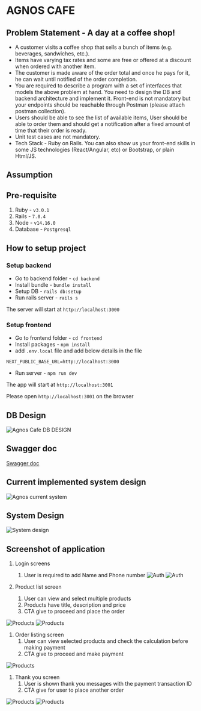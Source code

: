 # AGNOS CAFE

## Problem Statement - A day at a coffee shop!

- A customer visits a coffee shop that sells a bunch of items (e.g. beverages, sandwiches, etc.).
- Items have varying tax rates and some are free or offered at a discount when ordered with another item.
- The customer is made aware of the order total and once he pays for it, he can wait until notified of the order completion.
- You are required to describe a program with a set of interfaces that models the above problem at hand. You need to design the DB and backend architecture and implement it. Front-end is not mandatory but your endpoints should be reachable through Postman (please attach postman collection).
- Users should be able to see the list of available items, User should be able to order them and should get a notification after a fixed amount of time that their order is ready.
- Unit test cases are not mandatory.
- Tech Stack - Ruby on Rails. You can also show us your front-end skills in some JS technologies (React/Angular, etc) or Bootstrap, or plain Html/JS.

## Assumption

## Pre-requisite

1. Ruby - `v3.0.1`
2. Rails - `7.0.4`
3. Node - `v14.16.0`
4. Database - `Postgresql`

## How to setup project

### Setup backend

- Go to backend folder - `cd backend`
- Install bundle - `bundle install`
- Setup DB - `rails db:setup`
- Run rails server - `rails s`

The server will start at `http://localhost:3000`

### Setup frontend

- Go to frontend folder - `cd frontend`
- Install packages - `npm install`
- add `.env.local` file and add below details in the file
```
NEXT_PUBLIC_BASE_URL=http://localhost:3000
```
- Run server - `npm run dev`

The app will start at `http://localhost:3001`

Please open `http://localhost:3001` on the browser

## DB Design

![Agnos Cafe DB DESIGN](./screenshots/agnos_development%20DB%20design.png)

## Swagger doc

[Swagger doc](./Agnos%20Cafe%20Swagger%20Collection.json)

## Current implemented system design

![Agnos current system](./screenshots/Agnos%20-%20current%20system%20design.jpg)

## System Design
![System design](./screenshots/System%20Design.jpg)

## Screenshot of application

1. Login screens
   1. User is required to add Name and Phone number
![Auth](./screenshots/LoginScreen.png)
![Auth](./screenshots/LoginScreenMobile.png)

1. Product list screen
   1. User can view and select multiple products
   2. Products have title, description and price
   3. CTA give to proceed and place the order

![Products](./screenshots/ProductList.png)
![Products](./screenshots/ProductListMobile.png)

1. Order listing screen
   1. User can view selected products and check the calculation before making payment
   2. CTA give to proceed and make payment

![Products](./screenshots/OrderDetail.png)

1. Thank you screen
   1. User is shown thank you messages with the payment transaction ID
   2. CTA give for user to place another order

![Products](./screenshots/ThankYouPage.png)
![Products](./screenshots/ThankYouPageMobile.png)